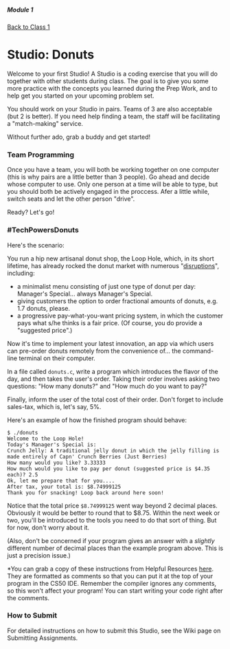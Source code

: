 ##### Module 1

[Back to Class 1](../../class1)

# Studio: Donuts

Welcome to your first Studio! A Studio is a coding exercise that you will do together with other students during class. The goal is to give you some more practice with the concepts you learned during the Prep Work, and to help get you started on your upcoming problem set. 

You should work on your Studio in pairs. Teams of 3 are also acceptable (but 2 is better). If you need help finding a team, the staff will be facilitating a "match-making" service.

Without further ado, grab a buddy and get started!

### Team Programming

Once you have a team, you will both be working together on one computer (this is why pairs are a little better than 3 people). Go ahead and decide whose computer to use. Only one person at a time will be able to type, but you should both be actively engaged in the proccess. Afer a little while, switch seats and let the other person "drive". 

Ready? Let's go!

### #TechPowersDonuts

Here's the scenario:

You run a hip new artisanal donut shop, the Loop Hole, which, in its short lifetime, has already rocked the donut market with
numerous "<a href="http://www.forbes.com/sites/martinzwilling/2015/03/19/will-your-business-innovation-disrupt-the-market/#2715e4857a0b58b4f1954f56" target="_blank">disruptions</a>", including:
* a minimalist menu consisting of just one type of donut per day: Manager's Special... always Manager's Special.
* giving customers the option to order fractional amounts of donuts, e.g. 1.7 donuts, please.
* a progressive pay-what-you-want pricing system, in which the customer pays what s/he thinks is a fair price. (Of
course, you do provide a "suggested price".)

Now it's time to implement your latest innovation, an app via which users can pre-order donuts remotely from the
convenience of... the command-line terminal on their computer.

In a file called `donuts.c`, write a program which introduces the flavor of the day, and then takes
the user's order. Taking their order involves asking two questions: "How many donuts?" and "How much do you want to pay?"

Finally, inform the user of the total cost of their order. Don't forget to include sales-tax, which is, let's say, 5%.

Here's an example of how the finished program should behave:

```nohighlight
$ ./donuts
Welcome to the Loop Hole!
Today's Manager's Special is:
Crunch Jelly: A traditional jelly donut in which the jelly filling is made entirely of Capn' Crunch Berries (Just Berries)
How many would you like? 3.33333
How much would you like to pay per donut (suggested price is $4.35 each)? 2.5
Ok, let me prepare that for you....
After tax, your total is: $8.74999125
Thank you for snacking! Loop back around here soon!
```

Notice that the total price `$8.74999125` went way beyond 2 decimal places. Obviously it would be better to
round that to $8.75. Within the next week or two, you'll be introduced to the tools you need to do that sort of thing. But for now, don't worry about it.

(Also, don't be concerned if your program gives an answer with a *slightly* different number of decimal places than the example program above. This is just a precision issue.)

*You can grab a copy of these instructions from Helpful Resources <a href="../../../../../../../helpful-resources/modules/module-1.html#class-1-studio-donuts" target="_blank">here</a>.  They are formatted as comments so that you can put it at the top of your program in the CS50 IDE.  Remember the compiler ignores any comments, so this won't affect your program! You can start writing your code right after the comments. 

### How to Submit

For detailed instructions on how to submit this Studio, see the Wiki page on Submitting Assignments.
